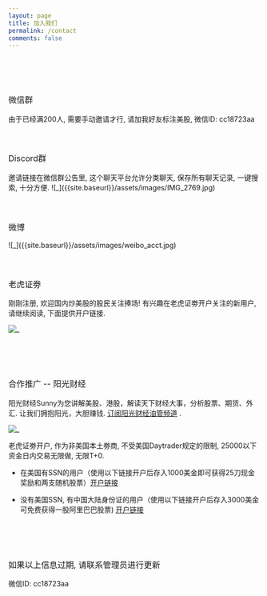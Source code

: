 ```yaml
---
layout: page
title: 加入我们
permalink: /contact
comments: false
---
```


<br/>
<br/>
<br/>
<h3 style="font-weight:normal">微信群</h3>
由于已经满200人, 需要手动邀请才行, 请加我好友标注美股, 微信ID: cc18723aa

<br/>
<br/>
<br/>
<h3 style="font-weight:normal">Discord群</h3>
邀请链接在微信群公告里, 这个聊天平台允许分类聊天, 保存所有聊天记录, 一键搜索, 十分方便.
![_]({{site.baseurl}}/assets/images/IMG_2769.jpg)  

<br/>
<br/>
<br/>
<h3 style="font-weight:normal">微博</h3>
![_]({{site.baseurl}}/assets/images/weibo_acct.jpg)   

<br/>
<br/>
<br/>
<h3 style="font-weight:normal">老虎证劵</h3>
刚刚注册, 欢迎国内炒美股的股民关注捧场!      
有兴趣在老虎证劵开户关注的新用户, 请继续阅读, 下面提供开户链接.
  
![_]({{site.baseurl}}/assets/images/tiger_acct.jpg) 

<br/>
<br/>
<br/>
<h3 style="font-weight:normal">合作推广 -- 阳光财经</h3>
阳光财经Sunny为您讲解美股、港股，解读天下财经大事，分析股票、期货、外汇. 让我们拥抱阳光，大胆赚钱. <a href="https://www.youtube.com/channel/UC2I5em6UyBpQiO-8ZW0nV3w/featured">订阅阳光财经油管频道</a> .   

![_]({{site.baseurl}}/assets/images/IMG_2484.jpg) 
 
老虎证劵开户, 作为非美国本土劵商, 不受美国Daytrader规定的限制, 25000以下资金日内交易无限做, 无限T+0.

- 在美国有SSN的用户（使用以下链接开户后存入1000美金即可获得25刀现金奖励和两支随机股票）<a href="https://tradeup.marsco.com/accounts/signup?invite=TIGERYANG">开户链接</a>

- 没有美国SSN, 有中国大陆身份证的用户（使用以下链接开户后存入3000美金可免费获得一股阿里巴巴股票) <a href="https://www.tigersecurities.com/accounts/signup?region=CHN&f=BCS&lang=zh_CN&invite=TIGER3619">开户链接</a>


<br/>
<br/>
<br/>
<h3 style="font-weight:normal">如果以上信息过期, 请联系管理员进行更新</h3>
<p>微信ID: cc18723aa</p>